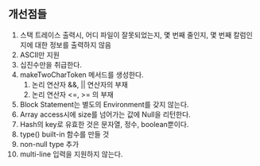 ## 개선점들

1. 스택 트레이스 출력시, 어디 파일이 잘못되었는지, 몇 번째 줄인지, 몇 번째 칼럼인지에 대한 정보를 출력하지 않음
2. ASCII만 지원
3. 십진수만을 취급한다.
4. makeTwoCharToken 메서드를 생성한다.
   1. 논리 연산자 &&, || 연산자의 부재
   2. 논리 연산자 <=, >= 의 부재
5. Block Statement는 별도의 Environment를 갖지 않는다.
6. Array access시에 size를 넘어가는 값에 Null을 리턴한다.
7. Hash의 key로 유효한 것은 문자열, 정수, boolean뿐이다.
8. type() built-in 함수를 만들 것
9. non-null type 추가
10. multi-line 입력을 지원하지 않는다.